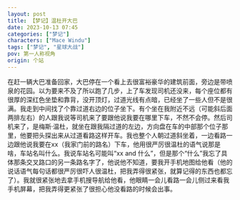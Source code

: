 ```yaml
---
layout: post
title: 【梦记】温杜开大巴
date: 2023-10-13 07:45
categories: ["梦记"]
characters: ["Mace Windu"]
tags: ["梦记", "星球大战"]
pov: 第一人称视角
origin: 个站
---
```


在赶一辆大巴准备回家，大巴停在一个看上去很富裕豪华的建筑前面，旁边是带喷泉的花园。以为要来不及了所以跑了几步，上了车发现司机还没来，每个座位都有很厚的深红色坐垫和靠背，没开顶灯，过道光线有点暗，已经坐了一些人但不是很满。我走到中间找了个靠过道右边的位子坐下。有个坐在我附近不远（可能斜后面两排左右）的人跟我说等司机来了要跟他说我要在哪里下车，不然不会停。然后司机来了，是梅斯·温杜，就坐在跟我隔过道的左边，方向盘在车的中部那个位子那里，他要把头探出来从过道看路这样开车。我也整个人朝过道斜坐着，一边看路一边跟他说我要在xx（我家门前的路名）下车，他用很严厉很温杜的语气说那是啥，车站名叫什么。我说车站名可能叫“xx and 什么”，但是那个“什么”我忘了具体那条交叉路口的另一条路名字了，他说他不知道，要我开手机地图给他看（他的说话语气每句话都很严厉很吓人很温杜，把我弄得很紧张，就算记得的东西也都忘了）。我就很紧张地去拿手机搜导航给他看，他眼睛一会儿看路一会儿侧过来看我手机屏幕，把我弄得更紧张了很担心他没看路的时候会出事。
